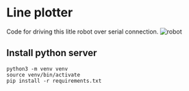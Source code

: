 # Line plotter
Code for driving this litle robot over serial connection.
![robot](https://user-images.githubusercontent.com/17511605/130329431-a6544597-b4a1-4a14-800e-35d12cf007fa.jpg)

## Install python server
```
python3 -m venv venv
source venv/bin/activate
pip install -r requirements.txt
``` 

